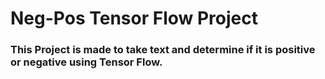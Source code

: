 # Neg-Pos Tensor Flow Project

### This Project is made to take text and determine if it is positive or negative using Tensor Flow.